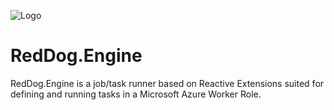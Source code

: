 
<p><img src="http://reddog.io/img/reddog-60px.png" alt="Logo" style="max-width:100%;" /></p>

RedDog.Engine
=============

RedDog.Engine is a job/task runner based on Reactive Extensions suited for defining and running tasks in a Microsoft Azure Worker Role.
